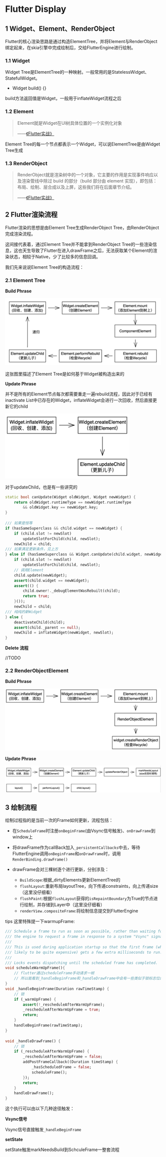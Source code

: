 # Flutter Display

## 1 Widget、Element、RenderObject

Flutter的核心渲染思路是通过构造ElementTree，并将Element与RenderObject绑定起来，在skia引擎中完成绘制后，交给FlutterEngine进行绘制。

### 1.1 Widget

Widget Tree是ElementTree的一种映射。一般常用的是StatelessWidget、StatefulWidget。

- Widget build() {}

build方法返回值是Widget，一般用于inflateWidget流程之后

### 1.2 Element

> Element就是Widget在UI树具体位置的一个实例化对象
>
> ——[《Flutter实战》](https://book.flutterchina.club/chapter14/element_buildcontext.html#_14-2-1-element)

Element Tree的每一个节点都表示一个Widget，可以说ElementTree是由Widget Tree生成

### 1.3 RenderObject

> RenderObject就是渲染树中的一个对象，它主要的作用是实现事件响应以及渲染管线中除过 build 的部分（build 部分由 element 实现），即包括：布局、绘制、层合成以及上屏，这些我们将在后面章节介绍。
>
> ——[《Flutter实战》](https://book.flutterchina.club/chapter14/element_buildcontext.html#_14-2-1-element)


## 2 Flutter渲染流程

Flutter渲染的思想是由Element Tree生成RenderObject Tree，由RenderObject完成渲染流程。

这间接代表着，通过Element Tree并不能拿到RenderObject Tree的一些渲染信息，这也天生导致了Flutter在进入drawFrame之后，无法获取某个Element的渲染状态，相较于Native，少了比较多的信息回调。

我们先来说说Element Tree的构造流程：

### 2.1 Element Tree

**Build Phrase**

![alt](./res/inflateWidget.png)

这张图里描述了Element Tree是如何基于Widget被构造出来的

**Update Phrase**

并不是所有的Element节点每次都需要重走一遍rebuild流程，因此对于已经有inactivate List中已存在的Widget，inflateWidget会进行一次回收，然后直接更新它的child

<img src="./res/updateWidget.png" width="80%">

对于updateChild，也是有一些讲究的

```Dart
static bool canUpdate(Widget oldWidget, Widget newWidget) {
    return oldWidget.runtimeType == newWidget.runtimeType
        && oldWidget.key == newWidget.key;
}

/// 如果是恒等
if (hasSameSuperclass && child.widget == newWidget) {
    if (child.slot != newSlot)
        updateSlotForChild(child, newSlot);
    newChild = child;
/// 如果满足更新条件，见上方
} else if (hasSameSuperclass && Widget.canUpdate(child.widget, newWidget)) {
    if (child.slot != newSlot)
        updateSlotForChild(child, newSlot);
    // 调用Element
    child.update(newWidget);
    assert(child.widget == newWidget);
    assert(() {
        child.owner!._debugElementWasRebuilt(child);
        return true;
    }());
    newChild = child;
/// 纯纯的新Widget
} else {
    deactivateChild(child);
    assert(child._parent == null);
    newChild = inflateWidget(newWidget, newSlot);
}
```

**Delete 流程**

//TODO

### 2.2 RenderObjectElement

**Build Phrase**

![alt](./res/renderobject-create.png)

**Update Phrase**

![alt](./res/renderobject-update.png)

## 3 绘制流程

绘制过程指的是当前一次的Frame如何更新，流程包括：

- 在`ScheduleFrame`时注册`onBeginFrame`(由Vsync信号触发)、`onDrawFrame`到window上

- 将drawFrame作为callBack加入`_persistentCallbacks`中去，等待FlutterEngine调用`onBeginFrame`和`onDrawFrame`时，调用`RenderBinding.drawFrame()`

- drawFrame会对三棵树逐个进行更新，分别涉及：
  - `BuildScope`:根据_dirtyElements更新ElementTree的
  - `flushLayout`:重新布局layoutTree，向下传递constraints，向上传递size（这里没仔细看）
  - `flushPaint`:根据`flushLayout`获得的`isRepaintBoundary`为True的节点进行绘制，并存储到Layer中（这里没仔细看）
  - `renderView.compositeFrame`:将绘制信息提交到FlutterEngine

tips
这里特殊提一下warmupFrame:

```Dart
/// Schedule a frame to run as soon as possible, rather than waiting for
/// the engine to request a frame in response to a system "Vsync" signal.
///
/// This is used during application startup so that the first frame (which is
/// likely to be quite expensive) gets a few extra milliseconds to run.
///
/// Locks events dispatching until the scheduled frame has completed.
void scheduleWarmUpFrame(){
    // flutter通过scheduleFrame手动请求一帧
    // 所以能看到_handleBeginFrame和_handleDrawFrame中会有一些类似于锁标志位的操作
}
void _handleBeginFrame(Duration rawTimeStamp) {
    // 锁
    if (_warmUpFrame) {
        assert(!_rescheduleAfterWarmUpFrame);
        _rescheduleAfterWarmUpFrame = true;
        return;
    }
    handleBeginFrame(rawTimeStamp);
}

void _handleDrawFrame() {
    // 锁
    if (_rescheduleAfterWarmUpFrame) {
        _rescheduleAfterWarmUpFrame = false;
        addPostFrameCallback((Duration timeStamp) {
            _hasScheduledFrame = false;
            scheduleFrame();
        });
        return;
    }
    handleDrawFrame();
}
```

这个执行可以由以下几种途径触发：

**Vsync信号**

Vsync信号直接触发`_handleBeginFrame`

**setState**

setState触发markNeedsBuild到SchculeFrame一整套流程
